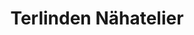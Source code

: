 ---
title: "Terlinden Nähatelier"
url: /zuerich/terlinden-naehatelier-seestrasse/
shop: Schneiderei
---
